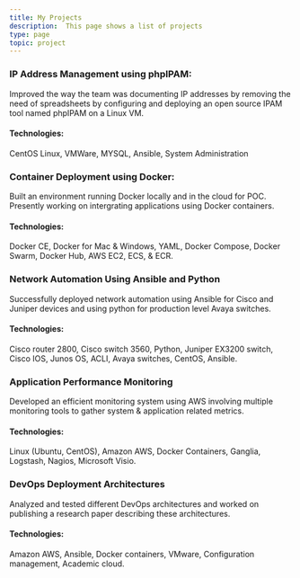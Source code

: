 ```yaml
---
title: My Projects
description:  This page shows a list of projects
type: page
topic: project
---
```


### IP Address Management using phpIPAM:
Improved the way the team was documenting IP addresses by removing the need of spreadsheets by configuring and deploying an open source IPAM tool named phpIPAM on a Linux VM. 
#### Technologies: 
CentOS Linux, VMWare, MYSQL, Ansible, System Administration

### Container Deployment using Docker:
Built an environment running Docker locally and in the cloud for POC. Presently
working on intergrating applications using Docker containers.
#### Technologies: 
Docker CE, Docker for Mac & Windows, YAML, Docker Compose,
Docker Swarm, Docker Hub, AWS EC2, ECS, & ECR.

### Network Automation Using Ansible and Python
Successfully deployed network automation using Ansible for Cisco and Juniper
devices and using python for production level Avaya switches.
#### Technologies: 
 Cisco router 2800, Cisco switch 3560, Python, Juniper EX3200
switch, Cisco IOS, Junos OS, ACLI, Avaya switches, CentOS, Ansible.

### Application Performance Monitoring
Developed an efficient monitoring system using AWS involving multiple monitoring
tools to gather system & application related metrics.
#### Technologies: 
 Linux (Ubuntu, CentOS), Amazon AWS, Docker Containers, Ganglia,
 Logstash, Nagios, Microsoft Visio.

### DevOps Deployment Architectures
Analyzed and tested different DevOps architectures and worked on publishing a
research paper describing these architectures.
#### Technologies: 
  Amazon AWS, Ansible, Docker containers, VMware, Configuration
  management, Academic cloud.
